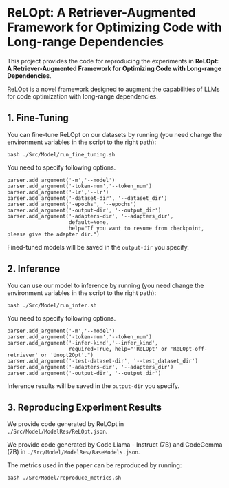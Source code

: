 # ReLOpt: A Retriever-Augmented Framework for Optimizing Code with Long-range Dependencies

This project provides the code for reproducing the experiments in **ReLOpt: A Retriever-Augmented Framework for Optimizing Code with Long-range Dependencies**.

ReLOpt is a novel framework designed to augment the capabilities of LLMs for code optimization with long-range dependencies.

## 1. Fine-Tuning

You can fine-tune ReLOpt on our datasets by running (you need change the environment variables in the script to the right path):

```shell
bash ./Src/Model/run_fine_tuning.sh
```

You need to specify following options.

```shell
parser.add_argument('-m','--model')
parser.add_argument('-token-num','--token_num')
parser.add_argument('-lr','--lr')
parser.add_argument('-dataset-dir', '--dataset_dir')
parser.add_argument('-epochs', '--epochs')
parser.add_argument('-output-dir', '--output_dir')
parser.add_argument('-adapters-dir', '--adapters_dir', 
					default=None, 
					help="If you want to resume from checkpoint, please give the adapter dir.")
```

Fined-tuned models will be saved in the `output-dir` you specify.

## 2. Inference

You can use our model to inference by running (you need change the environment variables in the script to the right path):

```shell
bash ./Src/Model/run_infer.sh
```

You need to specify following options.

```shell
parser.add_argument('-m','--model')
parser.add_argument('-token-num','--token_num')
parser.add_argument('-infer-kind','--infer_kind', 
					required=True, help="'ReLOpt' or 'ReLOpt-off-retriever' or 'Unopt2Opt'.")
parser.add_argument('-test-dataset-dir', '--test_dataset_dir')
parser.add_argument('-adapters-dir', '--adapters_dir')
parser.add_argument('-output-dir', '--output_dir')
```

Inference results will be saved in the `output-dir` you specify.

## 3. Reproducing Experiment Results

We provide code generated by ReLOpt in `./Src/Model/ModelRes/ReLOpt.json`.

We provide code generated by Code Llama - Instruct (7B)  and CodeGemma (7B) in `./Src/Model/ModelRes/BaseModels.json`.

The metrics used in the paper can be reproduced by running:

```shell
bash ./Src/Model/reproduce_metrics.sh
```